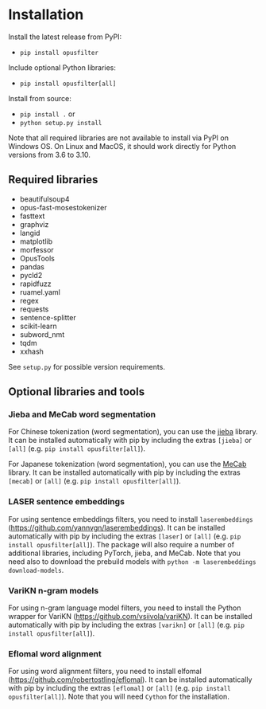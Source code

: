 # Installation

Install the latest release from PyPI:
* `pip install opusfilter`

Include optional Python libraries:
* `pip install opusfilter[all]`

Install from source:
* `pip install .` or
* `python setup.py install`

Note that all required libraries are not available to install via PyPI
on Windows OS. On Linux and MacOS, it should work directly for Python
versions from 3.6 to 3.10.

## Required libraries

* beautifulsoup4
* opus-fast-mosestokenizer
* fasttext
* graphviz
* langid
* matplotlib
* morfessor
* OpusTools
* pandas
* pycld2
* rapidfuzz
* ruamel.yaml
* regex
* requests
* sentence-splitter
* scikit-learn
* subword_nmt
* tqdm
* xxhash

See `setup.py` for possible version requirements.

## Optional libraries and tools

### Jieba and MeCab word segmentation

For Chinese tokenization (word segmentation), you can use the
[jieba](https://github.com/fxsjy/jieba) library. It can be installed
automatically with pip by including the extras `[jieba]` or `[all]`
(e.g. `pip install opusfilter[all]`).

For Japanese tokenization (word segmentation), you can use the
[MeCab](https://github.com/SamuraiT/mecab-python3) library. It can be installed
automatically with pip by including the extras `[mecab]` or `[all]`
(e.g. `pip install opusfilter[all]`).

### LASER sentence embeddings

For using sentence embeddings filters, you need to install
`laserembeddings` (https://github.com/yannvgn/laserembeddings). It can
be installed automatically with pip by including the extras `[laser]`
or `[all]` (e.g. `pip install opusfilter[all]`). The package will also
require a number of additional libraries, including PyTorch, jieba,
and MeCab. Note that you need also to download the prebuild models
with `python -m laserembeddings download-models`.

### VariKN n-gram models

For using n-gram language model filters, you need to install the
Python wrapper for VariKN (https://github.com/vsiivola/variKN). It can
be installed automatically with pip by including the extras `[varikn]`
or `[all]` (e.g. `pip install opusfilter[all]`).

### Eflomal word alignment

For using word alignment filters, you need to install elfomal
(https://github.com/robertostling/eflomal). It can be installed
automatically with pip by including the extras `[eflomal]` or `[all]`
(e.g. `pip install opusfilter[all]`). Note that you will need `Cython`
for the installation.
